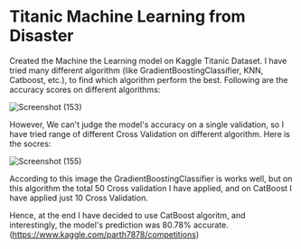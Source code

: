 # Titanic Machine Learning from Disaster

Created the Machine the Learning model on Kaggle Titanic Dataset. I have tried many different algorithm (like GradientBoostingClassifier, KNN, Catboost, etc.), to find which algorithm perform the best. Following are the accuracy scores on different algorithms:

![Screenshot (153)](https://user-images.githubusercontent.com/80076688/142956961-67c389d7-f262-4d16-a919-deac88f087e5.png)


However, We can't judge the model's accuracy on a single validation, so I have tried range of different Cross Validation on different algorithm. Here is the socres:

![Screenshot (155)](https://user-images.githubusercontent.com/80076688/142957061-e63793d0-9501-4ef1-b935-ed3aeb7f7666.png)

According to this image the GradientBoostingClassifier is works well, but on this algorithm the total 50 Cross validation I have applied, and on CatBoost I have applied just 10 Cross Validation. 

Hence, at the end I have decided to use CatBoost algoritm, and interestingly, the model's prediction was 80.78% accurate. (https://www.kaggle.com/parth7878/competitions)
